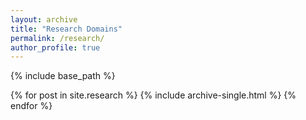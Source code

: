```yaml
---
layout: archive
title: "Research Domains"
permalink: /research/
author_profile: true
---
```


{% include base_path %}


{% for post in site.research %}
  {% include archive-single.html %}
{% endfor %}
